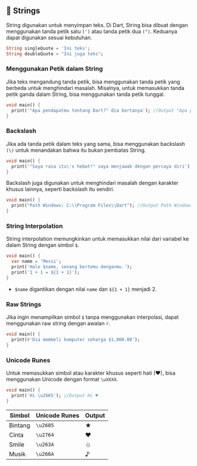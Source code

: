 ## 📜 Strings

String digunakan untuk menyimpan teks. Di Dart, String bisa dibuat dengan menggunakan tanda petik satu `(')` atau tanda petik dua `(")`. Keduanya dapat digunakan sesuai kebutuhan.
```dart
String singleQuote = 'Ini teks';
String doubleQuote = "Ini juga teks";
```

### Menggunakan Petik dalam String
Jika teks mengandung tanda petik, bisa menggunakan tanda petik yang berbeda untuk menghindari masalah. Misalnya, untuk memasukkan tanda petik ganda dalam String, bisa menggunakan tanda petik tunggal.
```dart
void main() {
  print('"Apa pendapatmu tentang Dart?" dia bertanya'); //Output "Apa pendapatmu tentang Dart?" dia bertanya
}
```

### Backslash
Jika ada tanda petik dalam teks yang sama, bisa menggunakan backslash `(\)` untuk menandakan bahwa itu bukan pembatas String.
```dart
void main() {
  print('"Saya rasa itu\'s hebat!" saya menjawab dengan percaya diri'); //Output Saya rasa itu's hebat!
}
```
Backslash juga digunakan untuk menghindari masalah dengan karakter khusus lainnya, seperti backslash itu sendiri.
```dart
void main() {
  print("Path Windows: C:\\Program Files\\Dart"); //Output Path Windows: C:\Program Files\Dart
}
```

### String Interpolation
String interpolation memungkinkan untuk memasukkan nilai dari variabel ke dalam String dengan simbol `$`.
```dart
void main() {
  var name = 'Messi';
  print('Halo $name, senang bertemu denganmu.');
  print('1 + 1 = ${1 + 1}');
}
```
- `$name` digantikan dengan nilai `name` dan `${1 + 1}` menjadi 2.

### Raw Strings
Jika ingin menampilkan simbol `$` tanpa menggunakan interpolasi, dapat menggunakan raw string dengan awalan `r`.
```dart
void main() {
  print(r'Dia membeli komputer seharga $1,000.00');
}
```

### Unicode Runes
Untuk memasukkan simbol atau karakter khusus seperti hati (♥), bisa menggunakan Unicode dengan format `\uXXXX`.
```dart
void main() {
  print('Hi \u2665'); //Output Hi ♥
}
```
| Simbol       | Unicode Runes | Output       |
|--------------|---------------|--------------|
| Bintang      | `\u2605`      | ★            |
| Cinta        | `\u2764`      | ❤            |
| Smile        | `\u263A`      | ☺            |
| Musik        | `\u266A`      | ♪            |
